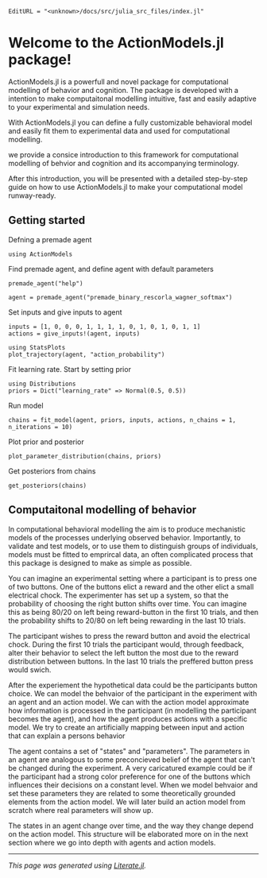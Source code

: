 ```@meta
EditURL = "<unknown>/docs/src/julia_src_files/index.jl"
```

# Welcome to the ActionModels.jl package!

ActionModels.jl is a powerfull and novel package for computational modelling of behavior and cognition. The package is developed with a intention to make computaitonal modelling intuitive, fast and easily adaptive to your experimental and simulation needs.

With ActionModels.jl you can define a fully customizable behavioral model and easily fit them to experimental data and used for computational modelling.

we provide a consice introduction to this framework for computational modelling of behvior and cognition and its accompanying terminology.

After this introduction, you will be presented with a detailed step-by-step guide on how to use ActionModels.jl to make your computational model runway-ready.

## Getting started

Defning a premade agent

````@example index
using ActionModels
````

Find premade agent, and define agent with default parameters

````@example index
premade_agent("help")

agent = premade_agent("premade_binary_rescorla_wagner_softmax")
````

Set inputs and give inputs to agent

````@example index
inputs = [1, 0, 0, 0, 1, 1, 1, 1, 0, 1, 0, 1, 0, 1, 1]
actions = give_inputs!(agent, inputs)

using StatsPlots
plot_trajectory(agent, "action_probability")
````

Fit learning rate. Start by setting prior

````@example index
using Distributions
priors = Dict("learning_rate" => Normal(0.5, 0.5))
````

Run model

````@example index
chains = fit_model(agent, priors, inputs, actions, n_chains = 1, n_iterations = 10)
````

Plot prior and posterior

````@example index
plot_parameter_distribution(chains, priors)
````

Get posteriors from chains

````@example index
get_posteriors(chains)
````

## Computaitonal modelling of behavior

In computational behavioral modelling the aim is to produce mechanistic models of the processes underlying observed behavior. Importantly, to validate and test models, or to use them to distinguish groups of individuals, models must be fitted to emprircal data, an often complicated process that this package is designed to make as simple as possible.

You can imagine an experimental setting where a participant is to press one of two buttons. One of the buttons elict a reward and the other elict a small electrical chock. The experimenter has set up a system, so that the probability of choosing the right button shifts over time. You can imagine this as being 80/20 on left being reward-button in the first 10 trials, and then the probability shifts to 20/80 on left being rewarding in the last 10 trials.

The participant wishes to press the reward button and avoid the electrical chock. During the first 10 trials the participant would, through feedback, alter their behavior to select the left button the most due to the reward distribution between buttons. In the last 10 trials the preffered button press would swich.

After the experiement the hypothetical data could be the participants button choice. We can model the behvaior of the participant in the experiment with an agent and an action model. We can with the action model approximate how information is processed in the participant (in modelling the participant becomes the agent), and how the agent produces actions with a specific model. We try to create an artificially mapping between input and action that can explain a persons behavior

The agent contains a set of "states" and "parameters". The parameters in an agent are analogous to some preconcieved belief of the agent that can't be changed during the experiment. A very caricatured example could be if the participant had a strong color preference for one of the buttons which influences their decisions on a constant level. When we model behvaior and set these parameters they are related to some theoretically grounded elements from the action model. We will later build an action model from scratch where real parameters will show up.

The states in an agent change over time, and the way they change depend on the action model. This structure will be elaborated more on in the next section where we go into depth with agents and action models.

---

*This page was generated using [Literate.jl](https://github.com/fredrikekre/Literate.jl).*

